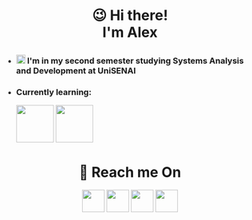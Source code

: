 # <p align="center" font-size="60px">😉 Hi there!</br>I'm Alex</p>

* <h3><img src="https://cdn-icons-png.flaticon.com/512/2702/2702154.png" style="width: 18px; height: auto;"> I'm in my second semester studying Systems Analysis and Development at UniSENAI</h3>
* <h3>Currently learning:</h3>
  <a href="https://github.com/Schlup"><img src="https://cdn.icon-icons.com/icons2/1504/PNG/96/textxpython_103628.png" style="width: 75px; height: auto;"></a> <a href="https://github.com/Schlup"><img src="https://cdn.icon-icons.com/icons2/1504/PNG/512/applicationjava_103641.png" style="width: 75px; height: auto;"></a>

<h1 align="center">📢 Reach me On</h1>
<div align="center">
  <a href="https://www.linkedin.com/in/alex-schlup-hoffmann-b0288027a/" target="_blank"><img src="https://cdn.icon-icons.com/icons2/3007/PNG/512/linkedin_logo_icon_188449.png" style="width: 45px; height: auto; display: inline-block;"></a>  
  <a href="https://www.instagram.com/alexschluphoff/" target="_blank"><img src="https://cdn.icon-icons.com/icons2/3007/PNG/512/instagram_logo_icon_188434.png" style="width: 45px; height: auto; display: inline-block;"></a>
  <a href="mailto:contasalex25@gmail.com" target="_blank"><img src="https://cdn.icon-icons.com/icons2/3007/PNG/512/google_logo_icon_188457.png" style="width: 45px; height: auto; display: inline-block;"></a>
  <a href="alek#4251" target="_blank"><img src="https://cdn.icon-icons.com/icons2/3007/PNG/512/discord_logo_icon_188422.png" style="width: 45px; height: auto; display: inline-block;"></a>
</div>
